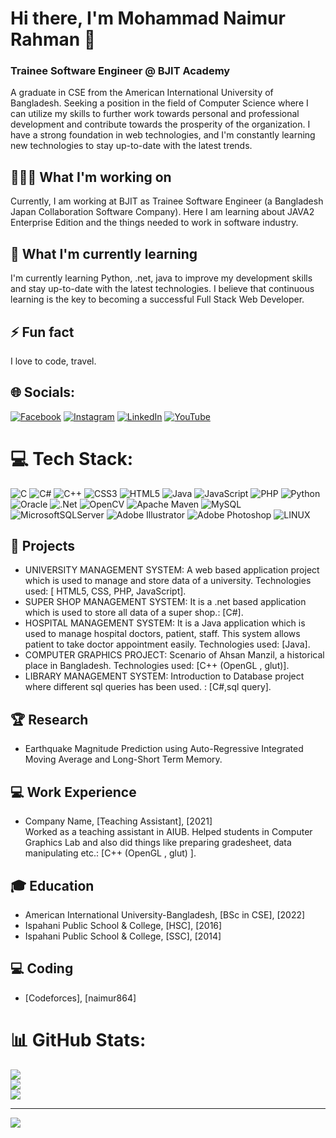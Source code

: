 <h1>Hi there, I'm Mohammad Naimur Rahman 👋</h1>
<h3 align="left">Trainee Software Engineer @ BJIT Academy</h3>
A graduate in CSE from the American International University of Bangladesh. Seeking a position in the field of Computer Science where I can utilize my skills to further work towards personal and professional development and contribute towards the prosperity of the organization. I have a strong foundation in web technologies, and I'm constantly learning new technologies to stay up-to-date with the latest trends.

## 👨🏽‍💻 What I'm working on
Currently, I am working at BJIT as Trainee Software Engineer (a Bangladesh Japan Collaboration Software Company). Here I am learning about JAVA2 Enterprise Edition and the things needed to work in software industry.

## 🧠 What I'm currently learning
I'm currently learning Python, .net, java to improve my development skills and stay up-to-date with the latest technologies. I believe that continuous learning is the key to becoming a successful Full Stack Web Developer.

## ⚡ Fun fact
I love to code, travel.


## 🌐 Socials:
[![Facebook](https://img.shields.io/badge/Facebook-%231877F2.svg?logo=Facebook&logoColor=white)](https://facebook.com/naimul.rahman.alif) [![Instagram](https://img.shields.io/badge/Instagram-%23E4405F.svg?logo=Instagram&logoColor=white)](https://instagram.com/naimur_rahman_alif) [![LinkedIn](https://img.shields.io/badge/LinkedIn-%230077B5.svg?logo=linkedin&logoColor=white)](https://linkedin.com/in/naimur864) [![YouTube](https://img.shields.io/badge/YouTube-%23FF0000.svg?logo=YouTube&logoColor=white)](https://youtube.com/@naimurrahman) 

# 💻 Tech Stack:
![C](https://img.shields.io/badge/c-%2300599C.svg?style=for-the-badge&logo=c&logoColor=white) ![C#](https://img.shields.io/badge/c%23-%23239120.svg?style=for-the-badge&logo=c-sharp&logoColor=white) ![C++](https://img.shields.io/badge/c++-%2300599C.svg?style=for-the-badge&logo=c%2B%2B&logoColor=white) ![CSS3](https://img.shields.io/badge/css3-%231572B6.svg?style=for-the-badge&logo=css3&logoColor=white) ![HTML5](https://img.shields.io/badge/html5-%23E34F26.svg?style=for-the-badge&logo=html5&logoColor=white) ![Java](https://img.shields.io/badge/java-%23ED8B00.svg?style=for-the-badge&logo=java&logoColor=white) ![JavaScript](https://img.shields.io/badge/javascript-%23323330.svg?style=for-the-badge&logo=javascript&logoColor=%23F7DF1E) ![PHP](https://img.shields.io/badge/php-%23777BB4.svg?style=for-the-badge&logo=php&logoColor=white) ![Python](https://img.shields.io/badge/python-3670A0?style=for-the-badge&logo=python&logoColor=ffdd54) ![Oracle](https://img.shields.io/badge/Oracle-F80000?style=for-the-badge&logo=oracle&logoColor=white) ![.Net](https://img.shields.io/badge/.NET-5C2D91?style=for-the-badge&logo=.net&logoColor=white) ![OpenCV](https://img.shields.io/badge/opencv-%23white.svg?style=for-the-badge&logo=opencv&logoColor=white) ![Apache Maven](https://img.shields.io/badge/Apache%20Maven-C71A36?style=for-the-badge&logo=Apache%20Maven&logoColor=white) ![MySQL](https://img.shields.io/badge/mysql-%2300f.svg?style=for-the-badge&logo=mysql&logoColor=white) ![MicrosoftSQLServer](https://img.shields.io/badge/Microsoft%20SQL%20Sever-CC2927?style=for-the-badge&logo=microsoft%20sql%20server&logoColor=white) ![Adobe Illustrator](https://img.shields.io/badge/adobeillustrator-%23FF9A00.svg?style=for-the-badge&logo=adobeillustrator&logoColor=white) ![Adobe Photoshop](https://img.shields.io/badge/adobephotoshop-%2331A8FF.svg?style=for-the-badge&logo=adobephotoshop&logoColor=white) ![LINUX](https://img.shields.io/badge/Linux-FCC624?style=for-the-badge&logo=linux&logoColor=black)

## 🌟 Projects
 -  UNIVERSITY MANAGEMENT SYSTEM: A web based application project which is used to manage and store data of a university. Technologies used: [ HTML5, CSS, PHP, JavaScript].
 -  SUPER SHOP MANAGEMENT SYSTEM: It is a .net based application which is used to store all data of a super shop.: [C#].
 -  HOSPITAL MANAGEMENT SYSTEM: It is a Java application which is used to manage hospital doctors, patient, staff. This system 
allows patient to take doctor appointment easily. Technologies used: [Java].
 -   COMPUTER GRAPHICS PROJECT: Scenario of Ahsan Manzil, a historical place in Bangladesh. Technologies used: [C++ (OpenGL , glut)].
 -   LIBRARY MANAGEMENT SYSTEM: Introduction to Database project where different sql queries has been used.
: [C#,sql query].

## 🏆 Research
 -   Earthquake Magnitude Prediction using Auto-Regressive Integrated Moving Average and Long-Short 
Term Memory.

## 💻 Work Experience
- Company Name, [Teaching Assistant], [2021]<br />
  Worked as a teaching assistant in AIUB. Helped students in Computer Graphics Lab and also did things like preparing gradesheet, data manipulating etc.: [C++ (OpenGL , glut)
].

## 🎓 Education
- American International University-Bangladesh, [BSc in CSE], [2022]
- Ispahani Public School & College, [HSC], [2016]
- Ispahani Public School & College, [SSC], [2014]

## 💻 Coding
- [Codeforces], [naimur864]

# 📊 GitHub Stats:
![](https://github-readme-stats.vercel.app/api?username=NaimulRahman&theme=dark&hide_border=false&include_all_commits=false&count_private=false)<br/>
![](https://github-readme-streak-stats.herokuapp.com/?user=NaimulRahman&theme=dark&hide_border=false)<br/>
![](https://github-readme-stats.vercel.app/api/top-langs/?username=NaimulRahman&theme=dark&hide_border=false&include_all_commits=false&count_private=false&layout=compact)

---
[![](https://visitcount.itsvg.in/api?id=NaimulRahman&icon=0&color=0)](https://visitcount.itsvg.in)

<!-- Proudly created with GPRM ( https://gprm.itsvg.in ) -->

